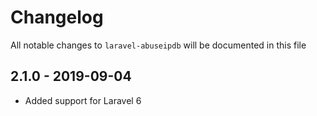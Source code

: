 # Changelog

All notable changes to `laravel-abuseipdb` will be documented in this file

## 2.1.0 - 2019-09-04

- Added support for Laravel 6